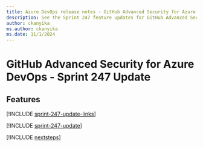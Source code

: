 ```yaml
---
title: Azure DevOps release notes - GitHub Advanced Security for Azure DevOps 247 Update
description: See the Sprint 247 feature updates for GitHub Advanced Security for Azure DevOps, including next steps.
author: ckanyika
ms.author: ckanyika
ms.date: 11/1/2024
---
```


# GitHub Advanced Security for Azure DevOps - Sprint 247 Update

## Features

[!INCLUDE [sprint-247-update-links](../includes/ghazdo/sprint-247-update-links.md)]

[!INCLUDE [sprint-247-update](../includes/ghazdo/sprint-247-update.md)]

[!INCLUDE [nextsteps](../includes/nextsteps.md)]
